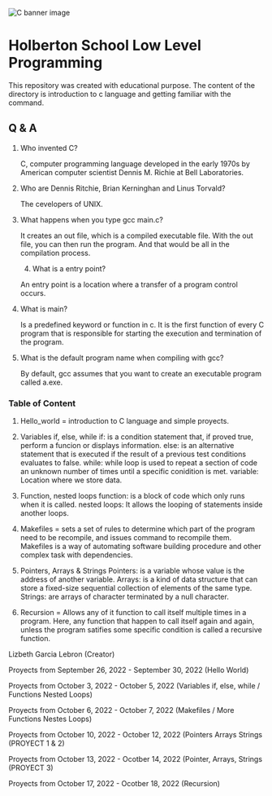 ![C banner image](https://media.geeksforgeeks.org/wp-content/cdn-uploads/Clanguage-1024x341.png)
# Holberton School Low Level Programming
This repository was created with educational purpose. The content of the directory is introduction to c language and getting familiar with the command. 

## Q & A

1. Who invented C?
     
     C, computer programming language developed in the early 1970s by American computer scientist Dennis M. Richie at Bell Laboratories. 
     

2. Who are Dennis Ritchie, Brian Kerninghan and Linus Torvald?

     The cevelopers of UNIX.

3. What happens when you type gcc main.c?

     It creates an out file, which is a compiled executable file. With the out file, you can then run the program. And that would be all in the compilation process.
    
    4. What is a entry point?
     
     An entry point is a location where a transfer of a program control occurs.

5. What is main?

     Is a predefined keyword or function in c. It is the first function of every C program that is responsible for starting the execution and termination of the program.

6. What is the default program name when compiling with gcc?

     By default, gcc assumes that you want to create an executable program called a.exe.
     
### Table of Content 

1. Hello_world = introduction to C language and simple proyects.

2. Variables if, else, while
     if: is a condition statement that, if proved true, perform a funcion or displays information.
     else: is an alternative statement that is executed if the result of a previous test conditions evaluates to false.
     while: while loop is used to repeat a section of code an unknown number of times until a specific conidition is met.
     variable: Location where we store data.

3. Function, nested loops
    function: is a block of code which only runs when it is called.
    nested loops: It allows the looping of statements inside another loops.

4. Makefiles = sets a set of rules to determine which part of the program need to be recompile, and issues command to recompile them. Makefiles is a way of automating software building procedure and other complex task with dependencies. 

5. Pointers, Arrays & Strings
     Pointers: is a variable whose value is the address of another variable.
     Arrays: is a kind of data structure that can store a fixed-size sequential collection of elements of the same type.
     Strings: are arrays of character terminated by a null character.
     
 6. Recursion = Allows any of it function to call itself multiple times in a program. Here, any function that happen to call itself again and again, unless the program satifies some specific condition is called a recursive function.

Lizbeth Garcia Lebron (Creator)

Proyects from September 26, 2022 - September 30, 2022 (Hello World)

Proyects from October 3, 2022 - October 5, 2022 (Variables if, else, while / Functions Nested Loops)

Proyects from October 6, 2022 - October 7, 2022 (Makefiles / More Functions Nestes Loops)

Proyects from October 10, 2022 - October 12, 2022 (Pointers Arrays Strings (PROYECT 1 & 2)

Proyects from October 13, 2022 - Ocotber 14, 2022 (Pointer, Arrays, Strings (PROYECT 3)

Proyects from October 17, 2022 - Ocotber 18, 2022 (Recursion)
